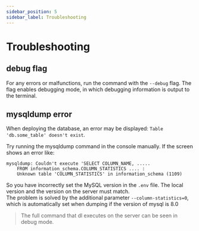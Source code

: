 ```yaml
---
sidebar_position: 5
sidebar_label: Troubleshooting
---
```


# Troubleshooting

## debug flag

For any errors or malfunctions, run the command with the `--debug` flag. The flag enables debugging mode, in which debugging information is output to the terminal.

## mysqldump error

When deploying the database, an error may be displayed: `Table 'db.some_table' doesn't exist`.

Try running the mysqldump command in the console manually. If the screen shows an error like:
```text
mysqldump: Couldn't execute 'SELECT COLUMN_NAME, ..... 
    FROM information_schema.COLUMN_STATISTICS .... : 
    Unknown table 'COLUMN_STATISTICS' in information_schema (1109)
```

So you have incorrectly set the MySQL version in the `.env` file. The local version and the version on the server must match.  
The problem is solved by the additional parameter `--column-statistics=0`, which is automatically set when dumping if the version of mysql is 8.0

> The full command that dl executes on the server can be seen in debug mode.


